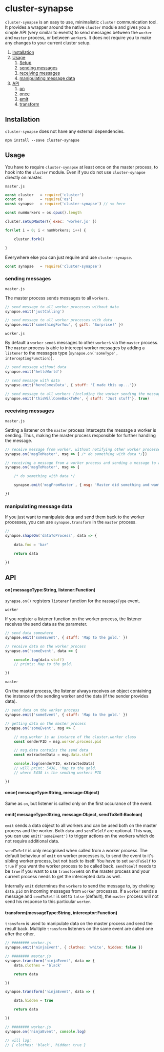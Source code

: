 # cluster-synapse

`cluster-synapse` is an easy to use, minimalistic `cluster` communication tool. It provides a wrapper around the native `cluster` module and gives you a simple API (very similar to events) to send messages between the `worker` and `master` process, or between `worker`s.
It does not require you to make any changes to your current cluster setup.

1. [Installation](#installation)
2. [Usage](#usage)
	1. [Setup](#setup)
	2. [sending messages](#sending-messages)
	3. [receiving messages](#receiving-messages)
	4. [manipulating message data](#manipulating-message-data)
3. [API](#api)
	1. [on](#on-messagetypestring-callbackfunction)
	2. [once](#once-messagetypestring-messageobject)
	3. [emit](#emit-messagetypestring-messageobject-sendtoselfboolean)
	4. [transform](#transformmessagetypestring-interceptorfunction)

## Installation
`cluster-synapse` does not have any external dependencies.

```shell
npm install --save cluster-synapse
```



## Usage

You have to require `cluster-synapse` at least once on the master process, to hook into the `cluster` module. Even if you do not use `cluster-synapse` directly on master.

`master.js`

```javascript
const cluster 	= require('cluster')
const os 		= require('os')
const synapse 	= require('cluster-synapse') // <= here

const numWorkers = os.cpus().length

cluster.setupMaster({ exec: 'worker.js' })

for(let i = 0; i < numWorkers; i++) {

	cluster.fork()

}
```

Everywhere else you can just require and use `cluster-synapse`.

```javascript
const synapse 	= require('cluster-synapse')
```

### sending messages
`master.js`

The master process sends messages to all `workers`.

```javascript
// send message to all worker processes without data
synapse.emit('justCalling')

// send message to all worker processes with data
synapse.emit('somethingForYou', { gift: 'Surprise!' })
```


`worker.js`

By default a `worker` `send`s messages to other `worker`s via the `master` process. The `master` process is able to intercept worker messages by adding a `listener` to the messages type (`synapse.on('someType', interceptingFunction)`).

```javascript
// send message without data
synapse.emit('helloWorld')

// send message with data
synapse.emit('hereComesData', { stuff: 'I made this up...'})

// send message to all workers (including the worker sending the message)
synapse.emit('thisWillComeBackToMe', { stuff: 'Just stuff'}, true)
```

### receiving messages
`master.js`

Setting a listener on the `master` process intercepts the message a worker is sending. Thus, making the master process responsible for further handling the message.

```javascript
// receive message from worker, without notifying other worker processes (single worker to master communication)
synapse.on('msgToMaster', msg => { /* do something with data */})

// receiving a message from a worker process and sending a message to all workers
synapse.on('msgToMaster', msg => {

	/* do something with data */

	synapse.emit('msgFromMaster', { msg: 'Master did something and wants to tell you...'})

})
```

### manipulating message data
If you just want to manipulate data and send them back to the worker processes, you can use `synapse.transform` in the `master` process.

```javascript
// 
synapse.shapeOn('dataToProcess', data => {
	
	data.foo = 'bar'

	return data

})
```



## API

#### on( messageType:String, listener:Function)
`synapse.on()` registers `listener` function for the `messageType` event.

`worker`

If you register a listener function on the worker process, the listener receives the send data as the parameter.

```javascript
// send data somewhere
synapse.emit('someEvent', { stuff: 'Map to the gold.' })

// receive data on the worker process
synapse.on('someEvent', data => {

	console.log(data.stuff)
	// prints: Map to the gold.

})
```

`master`

On the master process, the listener always receives an object containing the instance of the sending worker and the data (if the sender provides data).

```javascript
// send data on the worker process
synapse.emit('someEvent', { stuff: 'Map to the gold.' })

// getting data on the master process
synapse.on('someEvent', msg => {

	// msg.worker is an instance of the cluster.worker class
	const senderPID = msg.worker.process.pid

	// msg.data contains the send data
	const extractedData = msg.data.stuff

	console.log(senderPID, extractedData)
	// will print: 5438, 'Map to the gold.
	// where 5438 is the sending workers PID

})
````

#### once( messageType:String, message:Object)
Same as `on`, but listener is called only on the first occurance of the event.

#### emit( messageType:String, message:Object, sendToSelf:Boolean)
`emit` sends a data object to all workers and can be used both on the master process and the worker. Both `data` and `sendToSelf` are optional. This way, you can use `emit('someEvent')` to trigger actions on the workers which do not require additional data.

`sendToSelf` is only recognised when called from a worker process. The default behaviour of `emit` on worker processes is, to send the event to it's sibling worker process, but not back to itself. You have to set `sendToSelf` to `true` if you want the worker process to be called back. `sendToSelf` needs to be `true` if you want to use `transform`ers on the master process and your current process needs to get the intercepted data as well.

Internally `emit` determines the `worker`s to send the message to, by cheking `data.pid` on incoming messages from `worker` processes. If a `worker` sends a message and `sendToSelf` is set to `false` (default), the `master` process will not send his response to this particular `worker`.

#### transform(messageType:String, interceptor:Function)
`transform` is used to manipulate data on the master process and send the result back. Multiple `transform` listeners on the same event are called one after the other.

```javascript
// ######## worker.js
synapse.emit('ninjaEvent', { clothes: 'white', hidden: false })

// ######## master.js
synapse.transform('ninjaEvent', data => {
	data.clothes = 'black'

	return data

})

synapse.transform('ninjaEvent', data => {

	data.hidden = true

	return data

})

// ######## worker.js
synapse.on('ninjaEvent', console.log)

// will log:
// { clothes: 'black', hidden: true }

```